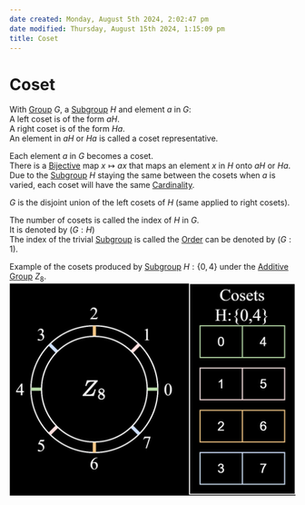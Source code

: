 ```yaml
---  
date created: Monday, August 5th 2024, 2:02:47 pm  
date modified: Thursday, August 15th 2024, 1:15:09 pm  
title: Coset  
---  
```

# Coset  
With [Group](./Group.md) $G$, a [Subgroup](./Subgroup.md) $H$ and element $a$ in $G$:  
A left coset is of the form $aH$.  
A right coset is of the form $Ha$.  
An element in $aH$ or $Ha$ is called a coset representative.  
  
Each element $a$ in $G$ becomes a coset.  
There is a [Bijective](../Mapping/Bijective.md) map $x \mapsto ax$ that maps an element $x$ in $H$ onto $aH$ or $Ha$.  
Due to the [Subgroup](./Subgroup.md) $H$ staying the same between the cosets when $a$ is varied, each coset will have the same [Cardinality](../Sets/Cardinality.md).  
  
$G$ is the disjoint union of the left cosets of $H$ (same applied to right cosets).  
  
The number of cosets is called the index of $H$ in $G$.  
It is denoted by $(G:H)$  
The index of the trivial [Subgroup](./Subgroup.md) is called the [Order](./Order.md) can be denoted by $(G:1)$.  
  
Example of the cosets produced by [Subgroup](./Subgroup.md) $H: \{0,4\}$ under the [Additive](../Law%252520of%252520composition.md#additive) [Group](./Group.md) $Z_8$.  
![Coset.svg](../_images/Coset.svg)